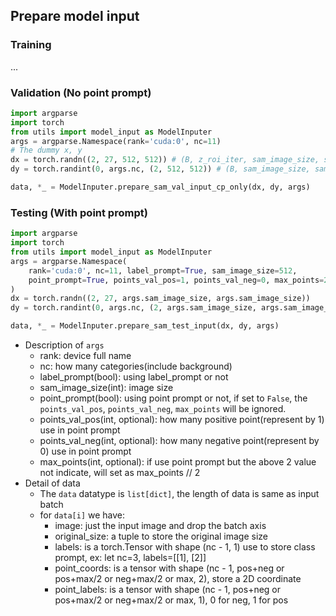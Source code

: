 ## Prepare model input
### Training
...
### Validation (No point prompt)
```python
import argparse
import torch
from utils import model_input as ModelInputer
args = argparse.Namespace(rank='cuda:0', nc=11)
# The dummy x, y
dx = torch.randn((2, 27, 512, 512)) # (B, z_roi_iter, sam_image_size, sam_image_size)
dy = torch.randint(0, args.nc, (2, 512, 512)) # (B, sam_image_size, sam_image_size)

data, *_ = ModelInputer.prepare_sam_val_input_cp_only(dx, dy, args)

```
### Testing (With point prompt)
```python
import argparse
import torch
from utils import model_input as ModelInputer
args = argparse.Namespace(
    rank='cuda:0', nc=11, label_prompt=True, sam_image_size=512, 
    point_prompt=True, points_val_pos=1, points_val_neg=0, max_points=2
)
dx = torch.randn((2, 27, args.sam_image_size, args.sam_image_size))
dy = torch.randint(0, args.nc, (2, args.sam_image_size, args.sam_image_size))

data, *_ = ModelInputer.prepare_sam_test_input(dx, dy, args)
```
- Description of `args`
  - rank: device full name
  - nc: how many categories(include background)
  - label_prompt(bool): using label_prompt or not
  - sam_image_size(int): image size
  - point_prompt(bool): using point prompt or not, if set to `False`, the `points_val_pos`, `points_val_neg`, `max_points` will be ignored.
  - points_val_pos(int, optional): how many positive point(represent by 1) use in point prompt
  - points_val_neg(int, optional): how many negative point(represent by 0) use in point prompt
  - max_points(int, optional): if use point prompt but the above 2 value not indicate, will set as max_points // 2
- Detail of data
  - The `data` datatype is `list[dict]`, the length of data is same as input batch
  - for `data[i]` we have:
    - image: just the input image and drop the batch axis
    - original_size: a tuple to store the original image size
    - labels: is a torch.Tensor with shape (nc - 1, 1) use to store class prompt, ex: let nc=3, labels=\[\[1], \[2]] 
    - point_coords: is a tensor with shape (nc - 1, pos+neg or pos+max/2 or neg+max/2 or max, 2), store a 2D coordinate
    - point_labels: is a tensor with shape (nc - 1, pos+neg or pos+max/2 or neg+max/2 or max, 1), 0 for neg, 1 for pos